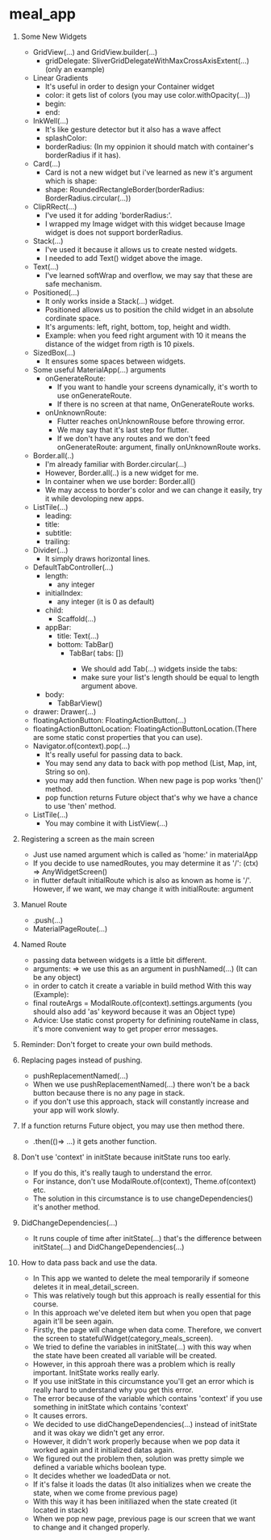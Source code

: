 # meal_app

1. Some New Widgets
    * GridView(...) and GridView.builder(...)
      * gridDelegate: SliverGridDelegateWithMaxCrossAxisExtent(...)   (only an example)
    * Linear Gradients
      * It's useful in order to design your Container widget
      * color: it gets list of colors (you may use color.withOpacity(...))
      * begin:
      * end:
    * InkWell(...)
      * It's like gesture detector but it also has a wave affect
      * splashColor:
      * borderRadius: (In my oppinion it should match with container's borderRadius if it has).
    * Card(...)
      * Card is not a new widget but i've learned as new it's argument which is shape:
      * shape: RoundedRectangleBorder(borderRadius: BorderRadius.circular(...))
    * ClipRRect(...)
      * I've used it for adding 'borderRadius:'.
      * I wrapped my Image widget with this widget because Image widget is does not support borderRadius.
    * Stack(...)
      * I've used it because it allows us to create nested widgets.
      * I needed to add Text() widget above the image.
    * Text(...)
      * I've learned softWrap and overflow, we may say that these are safe mechanism.
    * Positioned(...)
      * It only works inside a Stack(...) widget.
      * Positioned allows us to position the child widget in an absolute cordinate space.
      * It's arguments: left, right, bottom, top, height and width.
      * Example: when you feed right argument with 10 it means the distance of the widget from rigth is 10 pixels.
    * SizedBox(...)
      * It ensures some spaces between widgets.
    * Some useful MaterialApp(...) arguments
      * onGenerateRoute:
         * If you want to handle your screens dynamically, it's worth to use onGenerateRoute.
         * If there is no screen at that name, OnGenerateRoute works.
      * onUnknownRoute:
         * Flutter reaches onUnknownRouse before throwing error. 
         * We may say that it's last step for flutter.
         * If we don't have any routes and we don't feed onGenerateRoute: argument, finally onUnknownRoute works.
    * Border.all(..)
       * I'm already familiar with Border.circular(...)
       * However, Border.all(..) is a new widget for me.
       * In container when we use border: Border.all()
       * We may access to border's color and we can change it easily, try it while devoloping new apps.
    * ListTile(...) 
      * leading:
      * title:
      * subtitle:
      * trailing:
    * Divider(...)
      * It simply draws horizontal lines.
    * DefaultTabController(...)
      * length:
         * any integer
      * initialIndex: 
         * any integer (it is 0 as default)
      * child: 
         * Scaffold(...)
      * appBar: 
         * title: Text(...)
         * bottom: TabBar()
            * TabBar( tabs: <Widget> [])
               * We should add Tab(...) widgets inside the tabs:
               * make sure your list's length should be equal to length argument above.
      * body: 
         * TabBarView()
   * drawer: Drawer(...)
   * floatingActionButton: FloatingActionButton(...)
   * floatingActionButtonLocation: FloatingActionButtonLocation.(There are some static const properties that you can use).
   * Navigator.of(context).pop(...)
      * It's really useful for passing data to back.
      * You may send any data to back with pop method (List, Map, int, String so on). 
      * you may add then function. When new page is pop works 'then()' method.
      * pop function returns Future object that's why we have a chance to use 'then' method.
   * ListTile(...)
      * You may combine it with ListView(...)
2. Registering a screen as the main screen
   * Just use named argument which is called as 'home:' in materialApp
   * If you decide to use namedRoutes, you may determine it as '/': (ctx) => AnyWidgetScreen()
   * in flutter default initialRoute which is also as known as home is '/'. However, if we want, we may change it with initialRoute: argument 
3. Manuel Route   
   * .push(...)
   * MaterialPageRoute(...)
4. Named Route
   * passing data between widgets is a little bit different.
   * arguments: => we use this as an argument in pushNamed(...) (It can be any object)
   * in order to catch it create a variable in build method With this way (Example):
   * final routeArgs = ModalRoute.of(context).settings.arguments  (you should also add 'as' keyword because it was an Object type)
   * Advice: Use static const property for definining routeName in class, it's more convenient way to get proper error messages.
   
5. Reminder: Don't forget to create your own build methods.  
6. Replacing pages instead of pushing.
   * pushReplacementNamed(...)
   * When we use pushReplacementNamed(...) there won't be a back button because there is no any page in stack.
   * if you don't use this approach, stack will constantly increase and your app will work slowly.
7. If a function returns Future object, you may use then method there.
   * .then(()=> ...) it gets another function.
8. Don't use 'context' in initState because initState runs too early.
   * If you do this, it's really taugh to understand the error.
   * For instance, don't use ModalRoute.of(context), Theme.of(context) etc.
   * The solution in this circumstance is to use changeDependencies() it's another method.
9. DidChangeDependencies(...)
   * It runs couple of time after initState(...) that's the difference between initState(...) and DidChangeDependencies(...)
10. How to data pass back and use the data.
      * In This app we wanted to delete the meal temporarily if someone deletes it in meal_detail_screen.
      * This was relatively tough but this approach is really essential for this course.
      * In this approach we've deleted item but when you open that page again it'll be seen again.
      * Firstly, the page will change when data come. Therefore, we convert the screen to statefulWidget(category_meals_screen).
      * We tried to define the variables in initState(...) with this way when the state have been created all variable will be created.
      * However, in this approah there was a problem which is really important. InitState works really early.
      * If you use initState in this circumstance you'll get an error which is really hard to understand why you get this error.
      * The error because of the variable which contains 'context' if you use something in initState which contains 'context'
      * It causes errors.
      * We decided to use didChangeDependencies(...) instead of initState and it was okay we didn't get any error.
      * However, it didn't work properly because when we pop data it worked again and it initialized datas again.
      * We figured out the problem then, solution was pretty simple we defined a variable whichs boolean type.
      * It decides whether we loadedData or not.
      * If it's false it loads the datas (It also initializes when we create the state, when we come frome previous page)
      * With this way it has been initiliazed when the state created (it located in stack)
      * When we pop new page, previous page is our screen that we want to change and it changed properly.
